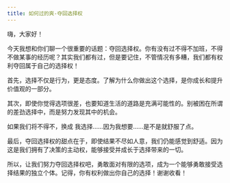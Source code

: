 ```yaml
---
title: 如何过的爽-夺回选择权
---
```

嗨，大家好！

今天我想和你们聊一个很重要的话题：夺回选择权。你有没有过不得不加班，不得不做某事的经历呢？其实我们都有过，但是要记住，不管情况有多糟，我们都有权利夺回属于自己的选择权！

首先，选择不仅是行为，更是态度。了解为什么你做出这个选择，是你成长和提升价值观的一部分。

其次，即使你觉得选项很差，也要知道生活的道路是充满可能性的。别被困在所谓的差劲选择中，而是努力发现其中的机会。

如果我们将不得不，换成 我选择……因为我想要……是不是就舒服了点。

最后，夺回选择权的甜点在于，即使结果不尽如人意，我们仍能感觉到舒适。因为这是我们拥有了决策的主动权，能够接受并成长于选择带来的一切。

所以，让我们努力夺回选择权吧，勇敢面对有限的选项，成为一个能够勇敢接受选择结果的独立个体。记得，你有权利做出你自己的选择！谢谢收看！



